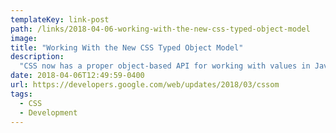 ```yaml
---
templateKey: link-post
path: /links/2018-04-06-working-with-the-new-css-typed-object-model
image:
title: "Working With the New CSS Typed Object Model"
description:
  "CSS now has a proper object-based API for working with values in JavaScript.  The days of concatenating strings and subtle bugs are over!"
date: 2018-04-06T12:49:59-0400
url: https://developers.google.com/web/updates/2018/03/cssom
tags:
  - CSS
  - Development
---
```


